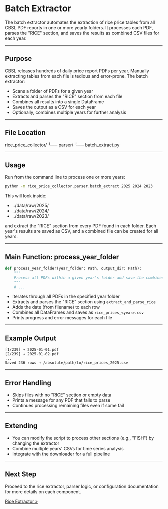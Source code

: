 # Batch Extractor

The batch extractor automates the extraction of rice price tables from all CBSL PDF reports in one or more yearly folders. It processes each PDF, parses the "RICE" section, and saves the results as combined CSV files for each year.

---

## Purpose

CBSL releases hundreds of daily price report PDFs per year. Manually extracting tables from each file is tedious and error-prone. The batch extractor:
- Scans a folder of PDFs for a given year
- Extracts and parses the "RICE" section from each file
- Combines all results into a single DataFrame
- Saves the output as a CSV for each year
- Optionally, combines multiple years for further analysis

---

## File Location

rice_price_collector/
└── parser/
    └── batch_extract.py

---

## Usage

Run from the command line to process one or more years:

```bash
python -m rice_price_collector.parser.batch_extract 2025 2024 2023
```

This will look inside:
- ../data/raw/2025/
- ../data/raw/2024/
- ../data/raw/2023/

and extract the "RICE" section from every PDF found in each folder. Each year's results are saved as CSV, and a combined file can be created for all years.

---

## Main Function: process_year_folder

```python
def process_year_folder(year_folder: Path, output_dir: Path):
    """
    Process all PDFs within a given year's folder and save the combined CSV.
    """
    # ...
```

- Iterates through all PDFs in the specified year folder
- Extracts and parses the "RICE" section using `extract_and_parse_rice`
- Adds the date (from filename) to each row
- Combines all DataFrames and saves as `rice_prices_<year>.csv`
- Prints progress and error messages for each file

---

## Example Output

```
[1/239] → 2025-01-01.pdf
[2/239] → 2025-01-02.pdf
...
Saved 236 rows → /absolute/path/to/rice_prices_2025.csv
```

---

## Error Handling

- Skips files with no "RICE" section or empty data
- Prints a message for any PDF that fails to parse
- Continues processing remaining files even if some fail

---

## Extending

- You can modify the script to process other sections (e.g., "FISH") by changing the extractor
- Combine multiple years' CSVs for time series analysis
- Integrate with the downloader for a full pipeline

---

## Next Step

Proceed to the rice extractor, parser logic, or configuration documentation for more details on each component.

[ Rice Extractor »](extractors/rice.md)
